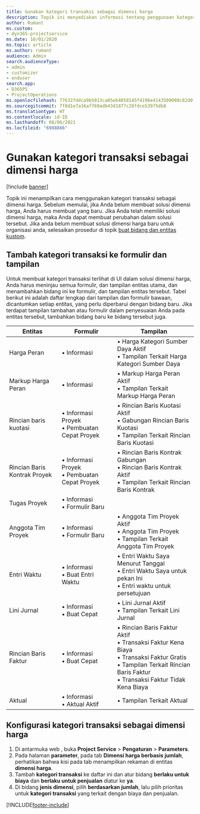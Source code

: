 ```yaml
---
title: Gunakan kategori transaksi sebagai dimensi harga
description: Topik ini menyediakan informasi tentang penggunaan kategori transaksi sebagai dimensi harga.
author: Rumant
ms.custom:
- dyn365-projectservice
ms.date: 10/01/2020
ms.topic: article
ms.author: rumant
audience: Admin
search.audienceType:
- admin
- customizer
- enduser
search.app:
- D365PS
- ProjectOperations
ms.openlocfilehash: 776327ddca9b5013ca05eb4058145f4196e4143509098c82d0f452bc9709b673
ms.sourcegitcommit: 7f8d1e7a16af769adb43d1877c28fdce53975db8
ms.translationtype: HT
ms.contentlocale: id-ID
ms.lasthandoff: 08/06/2021
ms.locfileid: "6988866"
---
```

# <a name="use-transaction-category-as-a-pricing-dimension"></a>Gunakan kategori transaksi sebagai dimensi harga

[!include [banner](../includes/psa-now-project-operations.md)]

Topik ini menampilkan cara menggunakan kategori transaksi sebagai dimensi harga. Sebelum memulai, jika Anda belum membuat solusi dimensi harga, Anda harus membuat yang baru. Jika Anda telah memiliki solusi dimensi harga, maka Anda dapat membuat perubahan dalam solusi tersebut. Jika anda belum membuat solusi dimensi harga baru untuk organisasi anda, selesaikan prosedur di topik [buat bidang dan entitas kustom](create-custom-fields-entities.md).

## <a name="add-transaction-category-to-forms-and-views"></a>Tambah kategori transaksi ke formulir dan tampilan
Untuk membuat kategori transaksi terlihat di UI dalam solusi dimensi harga, Anda harus meninjau semua formulir, dan tampilan entitas utama, dan menambahkan bidang ini ke formulir, dan tampilan entitas tersebut.
Tabel berikut ini adalah daftar lengkap dari tampilan dan formulir bawaan, dicantumkan setiap entitas, yang perlu diperbarui dengan bidang baru. Jika terdapat tampilan tambahan atau formulir dalam penyesuaian Anda pada entitas tersebut, tambahkan bidang baru ke bidang tersebut juga.

|  Entitas        | Formulir     |Tampilan        |
| ------------------------------|---------------------------------|----------------------------------|
|  Harga Peran|• Informasi |• Harga Kategori Sumber Daya Aktif<br> • Tampilan Terkait Harga Kategori Sumber Daya|
|  Markup Harga Peran|• Informasi|• Markup Harga Peran Aktif<br>• Tampilan Terkait Markup Harga Peran|
|  Rincian baris kuotasi|• Informasi Proyek<br>• Pembuatan Cepat Proyek|• Rincian Baris Kuotasi Aktif<br>• Gabungan Rincian Baris Kuotasi<br>• Tampilan Terkait Rincian Baris Kuotasi|
|  Rincian Baris Kontrak Proyek|• Informasi Proyek<br>• Pembuatan Cepat Proyek|• Rincian Baris Kontrak Gabungan<br>• Rincian Baris Kontrak Aktif<br>• Tampilan Terkait Rincian Baris Kontrak|
|  Tugas Proyek|• Informasi<br>• Formulir Baru||
|  Anggota Tim Proyek|• Informasi<br>• Formulir Baru|• Anggota Tim Proyek Aktif<br>• Anggota Tim Proyek<br>• Tampilan Terkait Anggota Tim Proyek|
|  Entri Waktu|• Informasi<br>• Buat Entri Waktu|• Entri Waktu Saya Menurut Tanggal<br>• Entri Waktu Saya untuk pekan Ini<br>• Entri waktu untuk persetujuan|
|  Lini Jurnal|• Informasi<br>• Buat Cepat|• Lini Jurnal Aktif<br>• Tampilan Terkait Lini Jurnal|
|  Rincian Baris Faktur|• Informasi<br>• Buat Cepat|• Rincian Baris Faktur Aktif<br>• Transaksi Faktur Kena Biaya<br>• Transaksi Faktur Gratis<br>• Tampilan Terkait Rincian Baris Faktur<br>• Transaksi Faktur Tidak Kena Biaya|
|  Aktual|• Informasi<br>• Aktual Aktif|• Tampilan Terkait Aktual|

## <a name="set-up-transaction-category-as-a-pricing-dimension"></a>Konfigurasi kategori transaksi sebagai dimensi harga

1. Di antarmuka web , buka **Project Service** > **Pengaturan** > **Parameters**. 
2. Pada halaman **parameter**, pada tab **Dimensi harga berbasis jumlah**, perhatikan bahwa kisi pada tab menampilkan rekaman di entitas **dimensi harga**.
3. Tambah **kategori transaksi** ke daftar ini dan atur bidang **berlaku untuk biaya** dan **berlaku untuk penjualan** diatur ke **ya**.
4. Di bidang **jenis dimensi**, pilih **berdasarkan jumlah**, lalu pilih prioritas untuk **kategori transaksi** yang terkait dengan biaya dan penjualan.


[!INCLUDE[footer-include](../includes/footer-banner.md)]